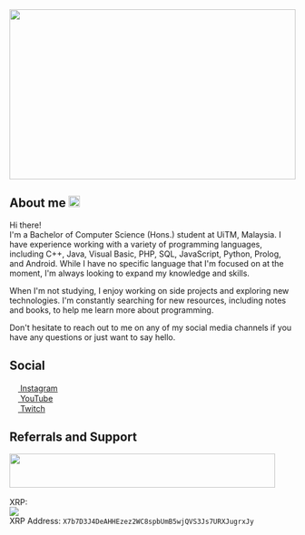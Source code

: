 <img src="https://www.pixelstalk.net/wp-content/uploads/2016/10/Art-landscape-mountains-wallpaper-landscapes-walls.jpg" width="100%" height="300" />

## About me <img src="https://github.githubassets.com/images/mona-loading-dark.gif" width="20" />

Hi there! <br>
I'm a Bachelor of Computer Science (Hons.) student at UiTM, Malaysia. I have experience working with a variety of programming languages, including C++, Java, Visual Basic, PHP, SQL, JavaScript, Python, Prolog, and Android. While I have no specific language that I'm focused on at the moment, I'm always looking to expand my knowledge and skills.

When I'm not studying, I enjoy working on side projects and exploring new technologies. I'm constantly searching for new resources, including notes and books, to help me learn more about programming.

Don't hesitate to reach out to me on any of my social media channels if you have any questions or just want to say hello.

## Social
[<img src="https://cdn.cdnlogo.com/logos/i/32/instagram-icon.svg" width="15" height="15" /> Instagram](https://instagram.com/hyglobalhd)<br>
[<img src="https://cdn.cdnlogo.com/logos/y/57/youtube-icon.svg" width="15" height="15" /> YouTube](https://www.youtube.com/channel/UCVjmn2wcZHC606EmVu5HukQ)<br>
[<img src="https://cdn.cdnlogo.com/logos/t/46/twitch-icon.svg" width="15" height="15" > Twitch](https://www.twitch.tv/april_13th)

## Referrals and Support
<a href="https://www.luno.com/invite/UPHMAB"><img src="https://d32exi8v9av3ux.cloudfront.net/wallet-app/2022/07/25/76fc72/wallet-app/assets/svg/luno-logo_v3.svg" width="468" height="60"/></a><br>
<br>
XRP:<br>
<img src="https://www.luno.com/share/qr_code_png?currency=XRP&address=X7b7D3J4DeAHHEzez2WC8spbUmB5wjQVS3Js7URXJugrxJy&amount="/> <br> XRP Address: ``X7b7D3J4DeAHHEzez2WC8spbUmB5wjQVS3Js7URXJugrxJy``
